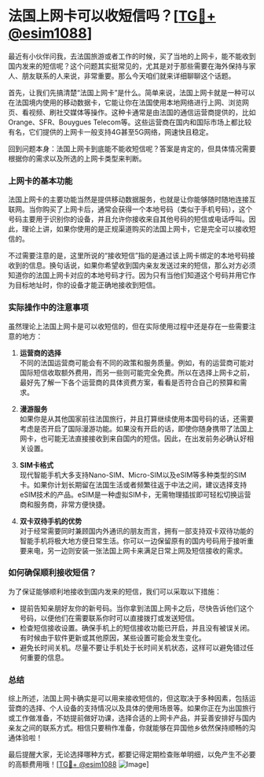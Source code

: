 # 法国上网卡可以收短信吗？[[TG💪+ @esim1088](https://t.me/s/esim1088)]

最近有小伙伴问我，去法国旅游或者工作的时候，买了当地的上网卡，能不能收到国内发来的短信呢？这个问题其实挺常见的，尤其是对于那些需要在海外保持与家人、朋友联系的人来说，非常重要。那么今天咱们就来详细聊聊这个话题。

首先，让我们先搞清楚“法国上网卡”是什么。简单来说，法国上网卡就是一种可以在法国境内使用的移动数据卡，它能让你在法国使用本地网络进行上网、浏览网页、看视频、刷社交媒体等操作。这种卡通常是由法国的通信运营商提供的，比如Orange、SFR、Bouygues Telecom等。这些运营商在国内和国际市场上都比较有名，它们提供的上网卡一般支持4G甚至5G网络，网速快且稳定。

回到问题本身：法国上网卡到底能不能收短信呢？答案是肯定的，但具体情况需要根据你的需求以及所选的上网卡类型来判断。

### 上网卡的基本功能

法国上网卡的主要功能当然是提供移动数据服务，也就是让你能够随时随地连接互联网。当你购买了上网卡后，通常会获得一个本地号码（类似于手机号码），这个号码主要用于识别你的设备，并且允许你接收来自其他号码的短信或电话呼叫。因此，理论上讲，如果你使用的是正规渠道购买的法国上网卡，它是完全可以接收短信的。

不过需要注意的是，这里所说的“接收短信”指的是通过该上网卡绑定的本地号码接收到的信息。换句话说，如果你希望收到国内亲友发送过来的短信，那么对方必须知道你的法国上网卡对应的本地号码才行。因为只有当他们知道这个号码并用它作为目标地址时，你的设备才能正确地接收到短信。

### 实际操作中的注意事项

虽然理论上法国上网卡是可以收短信的，但在实际使用过程中还是存在一些需要注意的地方：

1. **运营商的选择**  
   不同的法国运营商可能会有不同的政策和服务质量。例如，有的运营商可能对国际短信收取额外费用，而另一些则可能完全免费。所以在选择上网卡之前，最好先了解一下各个运营商的具体资费方案，看看是否符合自己的预算和需求。

2. **漫游服务**  
   如果你是从其他国家前往法国旅行，并且打算继续使用本国号码的话，还需要考虑是否开启了国际漫游功能。如果没有开启的话，即使你随身携带了法国上网卡，也可能无法直接接收到来自国内的短信。因此，在出发前务必确认好相关设置。

3. **SIM卡格式**  
   现代智能手机大多支持Nano-SIM、Micro-SIM以及eSIM等多种类型的SIM卡。如果你计划长期留在法国生活或者频繁往返于中法之间，建议选择支持eSIM技术的产品。eSIM是一种虚拟SIM卡，无需物理插拔即可轻松切换运营商和服务商，非常方便快捷。

4. **双卡双待手机的优势**  
   对于经常需要同时兼顾国内外通讯的朋友而言，拥有一部支持双卡双待功能的智能手机将极大地方便日常生活。你可以一边保留原有的国内号码用于接听重要来电，另一边则安装一张法国上网卡来满足日常上网及短信接收的需求。

### 如何确保顺利接收短信？

为了保证能够顺利地接收到国内发来的短信，我们可以采取以下措施：

- 提前告知亲朋好友你的新号码。当你拿到法国上网卡之后，尽快告诉他们这个号码，以便他们在需要联系你时可以直接拨打或发送短信。
- 检查短信接收设置。确保手机上的短信接收功能已开启，并且没有被误关闭。有时候由于软件更新或其他原因，某些设置可能会发生变化。
- 避免长时间关机。尽量不要让手机处于长时间关机状态，这样可以避免错过任何重要的信息。

### 总结

综上所述，法国上网卡确实是可以用来接收短信的，但这取决于多种因素，包括运营商的选择、个人设备的支持情况以及具体的使用场景等。如果你正在为出国旅行或工作做准备，不妨提前做好功课，选择合适的上网卡产品，并妥善安排好与国内亲友之间的联系方式。相信只要稍作准备，你就能够在异国他乡依然保持顺畅的沟通体验啦！

最后提醒大家，无论选择哪种方式，都要记得定期检查账单明细，以免产生不必要的高额费用哦！[[TG💪+ @esim1088](https://t.me/s/esim1088) ![Image](https://i.postimg.cc/4NQfJmqS/Snipaste-2025-05-13-00-14-12.png)]